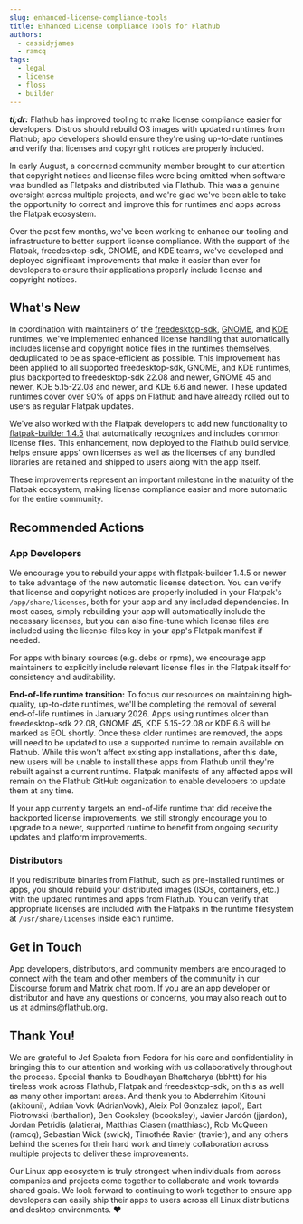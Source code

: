 ```yaml
---
slug: enhanced-license-compliance-tools
title: Enhanced License Compliance Tools for Flathub
authors:
  - cassidyjames
  - ramcq
tags:
  - legal
  - license
  - floss
  - builder
---
```


***tl;dr:*** Flathub has improved tooling to make license compliance easier for developers. Distros should rebuild OS images with updated runtimes from Flathub; app developers should ensure they're using up-to-date runtimes and verify that licenses and copyright notices are properly included.

<!-- truncate -->

In early August, a concerned community member brought to our attention that copyright notices and license files were being omitted when software was bundled as Flatpaks and distributed via Flathub. This was a genuine oversight across multiple projects, and we're glad we've been able to take the opportunity to correct and improve this for runtimes and apps across the Flatpak ecosystem.

Over the past few months, we've been working to enhance our tooling and infrastructure to better support license compliance. With the support of the Flatpak, freedesktop-sdk, GNOME, and KDE teams, we've developed and deployed significant improvements that make it easier than ever for developers to ensure their applications properly include license and copyright notices.

## What's New

In coordination with maintainers of the [freedesktop-sdk](https://gitlab.com/freedesktop-sdk/freedesktop-sdk/-/merge_requests/27806), [GNOME](https://gitlab.gnome.org/GNOME/gnome-build-meta/-/merge_requests/4056), and [KDE](https://invent.kde.org/packaging/flatpak-kde-runtime/-/merge_requests/264) runtimes, we've implemented enhanced license handling that automatically includes license and copyright notice files in the runtimes themselves, deduplicated to be as space-efficient as possible. This improvement has been applied to all supported freedesktop-sdk, GNOME, and KDE runtimes, plus backported to freedesktop-sdk 22.08 and newer, GNOME 45 and newer, KDE 5.15-22.08 and newer, and KDE 6.6 and newer. These updated runtimes cover over 90% of apps on Flathub and have already rolled out to users as regular Flatpak updates.

We've also worked with the Flatpak developers to add new functionality to [flatpak-builder 1.4.5](https://github.com/flatpak/flatpak-builder/pull/655) that automatically recognizes and includes common license files. This enhancement, now deployed to the Flathub build service, helps ensure apps' own licenses as well as the licenses of any bundled libraries are retained and shipped to users along with the app itself.

These improvements represent an important milestone in the maturity of the Flatpak ecosystem, making license compliance easier and more automatic for the entire community.

## Recommended Actions

### App Developers

We encourage you to rebuild your apps with flatpak-builder 1.4.5 or newer to take advantage of the new automatic license detection. You can verify that license and copyright notices are properly included in your Flatpak's `/app/share/licenses`, both for your app and any included dependencies. In most cases, simply rebuilding your app will automatically include the necessary licenses, but you can also fine-tune which license files are included using the license-files key in your app's Flatpak manifest if needed.

For apps with binary sources (e.g. debs or rpms), we encourage app maintainers to explicitly include relevant license files in the Flatpak itself for consistency and auditability.

**End-of-life runtime transition:** To focus our resources on maintaining high-quality, up-to-date runtimes, we'll be completing the removal of several end-of-life runtimes in January 2026. Apps using runtimes older than freedesktop-sdk 22.08, GNOME 45, KDE 5.15-22.08 or KDE 6.6 will be marked as EOL shortly. Once these older runtimes are removed, the apps will need to be updated to use a supported runtime to remain available on Flathub. While this won't affect existing app installations, after this date, new users will be unable to install these apps from Flathub until they're rebuilt against a current runtime. Flatpak manifests of any affected apps will remain on the Flathub GitHub organization to enable developers to update them at any time.

If your app currently targets an end-of-life runtime that did receive the backported license improvements, we still strongly encourage you to upgrade to a newer, supported runtime to benefit from ongoing security updates and platform improvements.

### Distributors

If you redistribute binaries from Flathub, such as pre-installed runtimes or apps, you should rebuild your distributed images (ISOs, containers, etc.) with the updated runtimes and apps from Flathub. You can verify that appropriate licenses are included with the Flatpaks in the runtime filesystem at `/usr/share/licenses` inside each runtime.

## Get in Touch

App developers, distributors, and community members are encouraged to connect with the team and other members of the community in our [Discourse forum](https://discourse.flathub.org/) and [Matrix chat room](https://matrix.to/#/#flathub:matrix.org). If you are an app developer or distributor and have any questions or concerns, you may also reach out to us at admins@flathub.org.

## Thank You!

We are grateful to Jef Spaleta from Fedora for his care and confidentiality in bringing this to our attention and working with us collaboratively throughout the process. Special thanks to Boudhayan Bhattcharya (bbhtt) for his tireless work across Flathub, Flatpak and freedesktop-sdk, on this as well as many other important areas. And thank you to Abderrahim Kitouni (akitouni), Adrian Vovk (AdrianVovk), Aleix Pol Gonzalez (apol), Bart Piotrowski (barthalion), Ben Cooksley (bcooksley), Javier Jardón (jjardon), Jordan Petridis (alatiera), Matthias Clasen (matthiasc), Rob McQueen (ramcq), Sebastian Wick (swick), Timothée Ravier (travier), and any others behind the scenes for their hard work and timely collaboration across multiple projects to deliver these improvements.

Our Linux app ecosystem is truly strongest when individuals from across companies and projects come together to collaborate and work towards shared goals. We look forward to continuing to work together to ensure app developers can easily ship their apps to users across all Linux distributions and desktop environments. ♥
